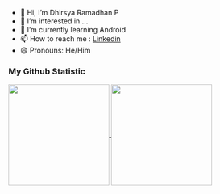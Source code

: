 - 👋 Hi, I’m Dhirsya Ramadhan P
- 👀 I’m interested in ...
- 🌱 I’m currently learning Android
- 📫 How to reach me : [Linkedin](https://www.linkedin.com/in/dhirsyarp/)
- 😄 Pronouns: He/Him

<!---
dhirsyaram/dhirsyaram is a ✨ special ✨ repository because its `README.md` (this file) appears on your GitHub profile.
You can click the Preview link to take a look at your changes.
--->

### My Github Statistic
<a href="https://github.com/dhirsyaram/github-readme-stats">
  <img height=200 align="center" src="https://github-readme-stats.vercel.app/api?username=dhirsyaram" />
</a>
<a href="https://github.com/dhirsyaram/convoychat">
  <img height=200 align="center" src="https://github-readme-stats.vercel.app/api/top-langs?username=dhirsyaram&layout=compact&langs_count=8&card_width=320" />
</a>

